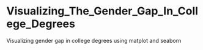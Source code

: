 # Visualizing_The_Gender_Gap_In_College_Degrees
Visualizing gender gap in college degrees using matplot and seaborn
